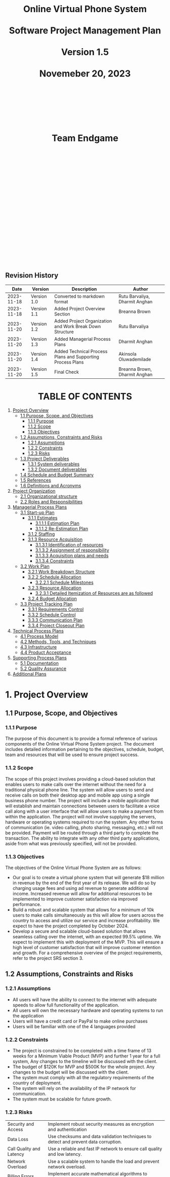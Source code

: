 <center><H1>
<br></br>
<br></br>
<br></br>
Online Virtual Phone System
<br></br>
Software Project Management Plan
<br></br>
Version 1.5
<br></br>
Novemeber 20, 2023
<br></br>
<br></br>
<br></br>
Team Endgame
<br></br>
<br></br>
<br></br>
<br></br>
<br></br>
<br></br>
</H1>
</center>

<div style="page-break-after: always;"></div>

## Revision History

| **Date** | **Version** | **Description** | **Author** |
| --- | --- | --- | --- |
| 2023-11-18 | Version 1.0 | Converted to markdown format | Rutu Barvaliya, Dharmit Anghan |
| 2023-11-18 | Version 1.1 | Added Project Overview Section | Breanna Brown |
| 2023-11-20 | Version 1.2 | Added Project Organization and Work Break Down Structure | Rutu Barvaliya |
| 2023-11-20 | Version 1.3 | Added Managerial Process Plans | Dharmit Anghan |
| 2023-11-20 | Version 1.4 | Added Technical Process Plans and Supporting Process Plans | Akinsola Oluwademilade |
| 2023-11-20 | Version 1.5 | Final Check | Breanna Brown, Dharmit Anghan |

<div style="page-break-after: always;"></div>

<center><H1>TABLE OF CONTENTS</H1></center>

1. [Project Overview](#1-project-overview)
    - [1.1 Purpose, Scope, and Objectives](#11-purpose-scope-and-objectives)
        - [1.1.1 Purpose](#111-purpose)
        - [1.1.2 Scope](#112-scope)
        - [1.1.3 Objectives](#113-objectives)
    - [1.2 Assumptions, Constraints and Risks](#12-assumptions-constraints-and-risks)
        - [1.2.1 Assumptions](#121-assumptions)
        - [1.2.2 Constraints](122-constraints)
        - [1.2.3 Risks](#123-risks)
    - [1.3 Project Deliverables](#13-project-deliverables)
        - [1.3.1 System deliverables](#131-system-deliverables)
        - [1.3.2 Document deliverables](#132-document-deliverables)
    - [1.4 Schedule and Budget Summary](#14-schedule-and-budget-summary)
    - [1.5 References](#15-references)
    - [1.6 Definitions and Acronyms](#16-definitions-and-acronyms)
2. [Project Organization](#2-project-organization)
    - [2.1 Organizational structure](#21-organizational-structure)
    - [2.2 Roles and Responsibilities](#22-roles-and-responsibilities)
3. [Managerial Process Plans](#3-managerial-process-plans)
    - [3.1 Start-up Plan](#31-start-up-plan)
        - [3.1.1 Estimates](#311-estimates)
            - [3.1.1.1 Estimation Plan](#3111-estimation-plan)
            - [3.1.1.2 Re-Estimation Plan](#3112-re-estimation-plan)           
        - [3.1.2 Staffing](#312-staffing)
        - [3.1.3 Resource Acquisition](#313-resource-acquisition)
            - [3.1.3.1 Identification of resources](#3131-identification-of-resources)
            - [3.1.3.2 Assignment of responsibility](#3132-assignment-of-responsibility)
            - [3.1.3.3 Acquisition plans and needs](#3133-acquisition-plans-and-needs)
            - [3.1.3.4 Constraints](#3134-constraints)
    - [3.2 Work Plan](#32-work-plan)
        - [3.2.1 Work Breakdown Structure](#321-work-breakdown-structure)
        - [3.2.2 Schedule Allocation](#322-schedule-allocation)
            - [3.2.2.1 Schedule Milestones](#3221-schedule-milestones)
        - [3.2.3 Resource Allocation](#323-resource-allocation)
            - [3.2.3.1 Detailed Itemization of Resources are as followed](#3231-detailed-itemization-of-resources-are-as-followed)
        - [3.2.4 Budget Allocation](#324-budget-allocation)
    - [3.3 Project Tracking Plan](#33-project-tracking-plan)
        - [3.3.1 Requirements Control](#331-requirements-control)
        - [3.3.2 Schedule Control](#332-schedule-control)
        - [3.3.3 Communication Plan](#333-communication-plan)
        - [3.3.4 Project Closeout Plan](#334-project-closeout-plan)
4. [Technical Process Plans](#4-technical-process-plans)
    - [4.1 Process Model](#41-process-model)
    - [4.2 Methods, Tools, and Techniques](#42-methods-tools-and-techniques)
    - [4.3 Infrastructure](#43-infrastructure)
    - [4.4 Product Acceptance](#44-product-acceptance)
5. [Supporting Process Plans](#5-supporting-process-plans)
    - [5.1 Documentation](#51-documentation)
    - [5.2 Quality Assurance](#52-quality-assurance)
6. [Additional Plans](#6-additional-plans)


<div style="page-break-after: always;"></div>

# 1. Project Overview

## 1.1 Purpose, Scope, and Objectives

### 1.1.1 Purpose
The purpose of this document is to provide a formal reference of various components of the Online Virtual Phone System project. The document includes detailed information pertaining to the objectives, schedule, budget, team and resources that will be used to ensure project success. 

### 1.1.2 Scope 
The scope of this project involves providing a cloud-based solution that enables users to make calls over the internet without the need for a traditional physical phone line. The system will allow users to send and receive calls on both their desktop app and mobile app using a single business phone number. The project will include a mobile application that will establish and maintain connections between users to facilitate a voice call along with a user interface that will allow users to make a payment from within the application. 
The project will not involve supplying the servers, hardware or operating systems required to run the system. Any other forms of communication (ie. video calling, photo sharing, messaging, etc.) will not be provided. Payment will be routed through a third party to complete the transaction. The ability to integrate with any other third party applications, aside from what was previously specified, will not be provided.

### 1.1.3 Objectives
The objectives of the Online Virtual Phone System are as follows:
- Our goal is to create a virtual phone system that will generate $18 million in revenue by the end of the first year of its release. We will do so by charging usage fees and using ad revenue to generate additional income. Increased revenue will allow for additional resources to be implemented to improve customer satisfaction via improved performance. 
- Build a robust and scalable system that allows for a minimum of 10k users to make calls simultaneously as this will allow for users across the country to access and utilize our service and increase profitability. We expect to have the project completed by October 2024. 
- Develop a secure and scalable cloud-based solution that allows seamless calling over the internet, with an expected 99.5% uptime. We expect to implement this with deployment of the MVP. This will ensure a high level of customer satisfaction that will improve customer retention and growth. 
For a comprehensive overview of the project requirements, refer to the project SRS section 3. 

## 1.2 Assumptions, Constraints and Risks

### 1.2.1 Assumptions
-   All users will have the ability to connect to the internet with adequate speeds to allow full functionality of the      application.
- All users will own the necessary hardware and operating systems to run the application
- Users will have a credit card or PayPal to make online purchases
- Users will be familiar with one of the 4 languages provided

### 1.2.2 Constraints
- The project is constrained to be completed with a time frame of 13 weeks for a Minimum Viable Product (MVP) and further 1 year for a full system, Any changes to the timeline will be discussed with the client.
- The budget of $120K for MVP and $500K for the whole project. Any changes to the budget will be discussed with the client.
- The system must comply with all the regulatory requirements of the country of deployment.
- The system will rely on the availability of the IP network for communication.
- The system must be scalable for future growth. 

### 1.2.3 Risks

|||
|----|----|
| Security and Access | Implement robust security measures as encryption and authentication |
| Data Loss | Use checksums and data validation techniques to detect and prevent data corruption. |
| Call Quality and Latency | Use a reliable and fast IP network to ensure call quality and low latency. |
| Network Overload | Use a scalable system to handle the load and prevent network overload. |
| Billing Errors | Implement accurate mathematical algorithms to calculate the bill and provide bill auditing.|

## 1.3 Project Deliverables

The following deliverables are expected to be completed and deployed by mid-January 2024. The client documentation and user manual will be available in digital format. The software will be available for download online and on all major app stores. 

### 1.3.1 System deliverables

A working system will be ready for deployment by mid January. The system will offer full functionality of the requirements specified. For a comprehensive list of the software requirements refer to the Software Requirements Specification. 
The software will be distributed on all major digital distribution platforms. 

### 1.3.2 Document deliverables 

There are two categories of documents, documents for client use and documents for administrative purposes. The documents intended for clients include client documentation and user manuals. The project and administrator documentation will be for company use. All of the previously mentioned documents will be completed by mid-December 2024. 
There are also the following documents that will be used by the team, including the Project Charter, SRS, Risk Assessment, Project Management Plan, WBS, Gantt and PERT diagrams. Most of which have been completed and are available on the team Github repository.

## 1.4 Schedule and Budget Summary

Below is a summary of the schedule and budget for the project.

| Project Milestone | Project Artifact | Due Date |
|----|----|----|
| Project Management | Charter, SRS, Risk Management | 09/27/2023 |
| Interface Design | Interface Prototype | 10/11/2023 |
|Frontend Development | System in progress |10/17/2023 |
|Backend Development| System in progress| 11/02/2023|
|Testing| System delivery| 12/13/2023|
|Project Deployment| Training modules| 01/10/2024|
|Project Closure| User and admin documentation, feedback| 01/15/2024|

## 1.5 References

Below is a list of documents and other sources of information referenced in this Plan:
- Project Charter for section 1.1 - 1.3
- SRS for section 1.6 
- Gantt.png for section 1.4*

    *For a comprehensive overview of the project schedule, refer to this document

## 1.6 Definitions and Acronyms

Below is a list of all terms and acronyms required to properly understand this Plan:

|Term | Definition, Acronym or Abbreviations|
| ---- | ---- |
|SRS |Software Requirement Specification|
|OS|Operating System|
|GUI|Graphical User Interface|
|MFA|Multi-Factor Authentication|
|OVPS|Online Virtual Phone System|
|CRM|Customer Relationship Management|
|VoIP|Voice over Internet Protocol|

# 2. Project Organization

## 2.1 Organizational structure

### 2.1.1 External structure
![Alt text](external.png)
1. Billing Department
    - Manages billing, invoicing, and payment processing for the virtual phone system.
    - Collaborates with the project team for billing system integration.
2. Third Parties
    - External service providers, suppliers, or consultants such as APIs provider for payment.
3. Government Telecommunication Authorities
    - Regulatory bodies or authorities overseeing compliance, licensing, and watching on  laws and regulations.
    - Ensures the project complies with legal and regulatory frameworks.

### 2.1.2 Internal structure
![Alt text](internal.png)
1. Project Manager
    - Oversees the entire project lifecycle and makes the decisions on the direction of the project.
    - Responsible for planning, execution, monitoring, and closing of the project.
    - Acts as a communicator between stakeholders and the development team.
2. Developers
    - Engineers, programmers, and designers responsible for creating the frontend and backend for the online virtual phone system.
    - Coding, designing interfaces, code review and implementing features.
3. Quality Assurance Team
    - Focuses on testing functionalities, identifying bugs, reporting back to developer teams and ensuring the software meets quality standards.
    - Works closely with developers to resolve issues.
4. System Managers
    - Manage the day- to-day operations of the online virtual phone system.
    - Handle configurations, user permissions, and system maintenance.
5. IT Administrators
    - Provides technical support, infrastructure maintenance, and resolves technical issues.
    - Collaborates with the development team for deployment and system integration.
6. End Users
    - The individuals or businesses utilizing the virtual phone system.
    - Provide feedback, use the system, and may need assistance or training.

## 2.2 Roles and Responsibilities

| Project Role | Project Responsibilities                                                                                                            |
|--------------------------|--------------------------------------------------------------------------------------------------------------------------------------|
| Project Sponsor          | - A project sponsor who acts as the project’s champion, providing direction, financial resources, and support to the team. In the context of this document, this person: <br> &nbsp;&nbsp;- Approves the request for funding <br> &nbsp;&nbsp;- Approves the project scope represented in this document <br> &nbsp;&nbsp;- Sets the priority of the project relative to other projects in their area of responsibility |
| Project Manager          | - A project manager is responsible for the day-to-day management of the project and has specific accountability for: <br> &nbsp;&nbsp;- Managing the project within the approved constraints of scope, quality, time, and cost <br> &nbsp;&nbsp;- Delivering the specified requirements, deliverables, and ensuring customer satisfaction <br> &nbsp;&nbsp;- Providing critical information to team members and stakeholders to keep the project on track |
| Developer                | - Responsibilities include day-to-day development and maintenance of the project, including coding and designing.                    |
| Quality Assurance Engineer| - Responsible for: <br> &nbsp;&nbsp;- Testing the Quality of the system <br> &nbsp;&nbsp;- Identifying bugs <br> &nbsp;&nbsp;- Ensuring delivery of a high-quality system that exceeds user expectations |
| System Managers          | - Responsibilities involve managing: <br> &nbsp;&nbsp;- Online Virtual Phone System software <br> &nbsp;&nbsp;- User accounts and their personal information <br> &nbsp;&nbsp;- User authentication and Troubleshooting |
| IT Administrator         | - Tasks include: <br> &nbsp;&nbsp;- Hardware maintenance <br> &nbsp;&nbsp;- Security Risk management <br> &nbsp;&nbsp;- Network Management <br> &nbsp;&nbsp;- Infrastructure Planning <br> &nbsp;&nbsp;- Developer Support <br> &nbsp;&nbsp;- User Support |
| Users                    | - Provide feedback on user experience and system functionalities.                                                                       |


# 3. Managerial Process Plans
## 3.1 Start-up Plan

### 3.1.1 Estimates

The SPMP details the necessary resources and materials for initiating the project. This includes plans for estimating, staffing, acquiring resources, and training.

### 3.1.1.1 Estimation Plan
The cost estimation for the project are provided as follows considering the client requirements and project deliverables.

|Category|Factors |Confidenct Level|Basis of Estimation|
|----------|----------|----------|----------|
|Estimated Cost| $500,000|High|Detailed cost estimation using a bottom-up approach. Cost breakdown includes development, testing, project management, and contingency.|
|Estimate Schedule|6 months|Mediun-High|Gantt chart-based scheduling, considering the complexity of tasks, dependencies, and historical data from similar projects.|
|Resource Requirements|5 members|Medium|Work breakdown structure (WBS) and resource allocation based on individual tasks and project requirements.|

A detailed breakdown of cost estimation is as: 
| Category            | Cost   | Basis of Estimation                                                 |
|---------------------|--------|------------------------------|
| Software and Tools  | 50,000 | Based on the project requirements and use-case as well as considering the software licensing cost |
| Hardware Costs      | 30,000 | Based on hardware requirements for the project |
| Training            | 20,000 | Based on time needed and complexity of Software  |
| Project Management  | 60,000 | Costs related to project management activities and any associated project management tools.|
| Testing             | 70,000 | Based on the intensity of quality assurance for the project          |
| UX/UI design        | 40,000 | Depending on the complexity of design and expertise required.        |
| Backend servers     | 90,000 | Depending on the infrastructure requirements and hosting costs.      |
| Development Costs   | 90,000 | Depending on the complexity of project requirements and work needed for a seamless product. |
| Administrative Costs| 30,000 | Costs related to administrative activities such as documentation, meetings, and training. |
| Contingency Reserve | 20,000 | 10% of the project budget    |
| **Total Cost**      | **500,000** |       |

### 3.1.1.2 Re-Estimation Plan

Project re-estimation plan with method and tools used for cost, schedule and resource estimation would be as follows:

| Category  | Method  | Tools  | Schedules for Re-evaluations      |
|----------|------------------|--------------------|----------------|
| Cost Re-Estimation | Bottom-up re-estimation| Cost Management Software | Triggered when significant milestones are achieved |
| Schedule Re-Estimation | PERT re-evaluation | Project Management Software | Monthly or when significant milestones are achieved or delayed |
| Resource Re-Estimation | WBS review and reallocation| Resource Management Tools   | Reviews during major project phases and project schedule  |


### 3.1.2 Staffing

1. The staff required to manage the project are as follows:

    - 1 Project Manager
    - 4 Developers
    - 1 Database Administrator
    - 2 UX/UI Designers
    - 2 System Managers
    - 1 IT Administrator
    - 1 Quality Assurance Engineer

2. Staff and Skill Levels required at each phase of the project are as follows: 

| Project Phase          | Personnel                   | Skill Level               |  Number of Employees Needed| 
|------------------------|-----------------------------|---------------------------|----------------------------|
| Project Initiation      | Project Manager            | Senior                    |1                           |
| Requirement and Planning| Project Manager            | Senior                    |1                           |
|                         | UX/UI Designers            | Intermediate              |1                           |
|                         | Developers                 | Senior                    |2                           |
|                         | Database Administrator     | Senior                    |1                           |
| Design                  | UX/UI Designers            | Intermediate              |1                           |
|                         |                            | Senior                    |1                           |
|                         | Developers                 | Intermediate              |1                           |
| Development             | Developers                 | Intermediate              |2                           |
|                         |                            | Senior                    |2                           |
|                         | Database Administrator     | Senior                    |1                           |
|                         | IT Administrator           | Intermediate              |1                           |
| Testing                 | Quality Assurance Engineer | Intermediate              |1                           |
|                         | Developers                 | Senior                    |1                           |
| Deployment              | Project Manager            | Senior                    |1                           |
|                         | System Managers            | Intermediate              |2                           |
|                         | IT Administrator           | Intermediate              |1                           |
| Project Closure         | Project Manager            | Senior                    |1                           |
|                         | UX/UI Designers            | Senior                    |1                           |
|                         | Developers                 | Senior                    |4                           |
|                         | Database Administrator     | Senior                    |1                           |
|                         | IT Administrator           | Intermediate              |1                           |
|                         | Quality Assurance Engineer | Intermediate              |1                           |
|                         | System Managers            | Intermediate              |2                           |

3. Duration of Personnel Assignment:

    - The project manager will be assigned to the project for the entire duration of the project.
    - The senior developers will be assigned to the project for the entire duration of the project.
    - The intermediate developers will be assigned to the project for the development phase of the project.
    - The intermediate UX/UI designers will be assigned to the project for the design phase of the project.
    - The senior UX/UI designers will be assigned to the project for the entire duration of the project.
    - The database administrator will be assigned to the project for the entire duration of the project.
    - The IT administrator will be assigned to the project at the beginning of the development phase of the project.
    - The quality assurance engineer will be assigned to the project at the beginning of the testing phase of the project.
    - The system managers will be assigned to the project for the entire duration of the project. 

4. Sources of Personnel:

    - The project manager will be transferred from within the organization.
    - The senior developers will be transferred from within the organization.
    - The senior UX/UI designers will be transferred from within the organization.
    - The intermediate developers will be hired on contract from outside the organization.
    - The intermediate UX/UI designers will be hired on contract from outside the organization.
    - The database administrator will be hired from outside the organization.
    - The IT administrator will be hired from outside the organization.
    - The quality assurance engineer will be hired on contract from outside the organization.
    - The system managers will be hired from outside the organization.        


### 3.1.3 Resource Acquisition
This resource acquisition plan aims to optimize efficiency, minimize risks, and ensure the availability of all essential resources throughout the OVPS project.

### 3.1.3.1 Identification of resources

The resource acquisition process for the OVPS project involves the following steps:

1. Identification of Resources:

    - Conduct a thorough analysis to identify all necessary resources, including personnel, equipment, hardware, software, licensing, compliance, and tools required for the project.

2. Cost Estimation:

    - Estimate the costs associated with each resource, considering licensing and compliance rates and project-specific requirements.

3. Contingency reserve resource:

    - Conducting a thorough analysis of potential identified risks through risk management plan.

### 3.1.3.2 Assignment of responsibility 

- Project Manager   : Overall responsibility for resource acquisition and timely risk evaluation for contingency reserves.
- Team Member       : Each Team Member is responsible for maintaining the acquired hardware and software resource as well as to make sure the required tools are available throughout the development process.
- HR Manager        : Personnel acquisition and compliance.
- IT Manager        : Oversight of software and hardware acquisition.

### 3.1.3.3 Acquisition plans and needs

- Equipment: Acquire hardware during the initial phase to facilitate development.
- Software: Acquire licenses and necessary software tools during the early stages of the project.

### 3.1.3.4 Constraints

- Budget limitations may impact the scale or timing of resource acquisition.


## 3.2 Work Plan
### 3.2.1 Work Breakdown Structure
| Id | Deliverables of the activity | Start Date | End Date | Acceptance criteria for the work activity products | Predecessor work activities | Successor work  activities |
|----------|----------|----------|----------|----------|----------|----------|
| 1 | Project Management | Sep 12, 2023 | Sep 27, 2023 | - Follow the given subpoints below. | N/A | N/A |
| 2 | &nbsp;&nbsp;&nbsp; Project Charter | Sep 15, 2023 | Sep 14, 2023 | - Approval and sign-off from key stakeholder.<br> - Clearly defined project objectives and scope. | N/A | Project Planning / SRS |
| 3 | &nbsp;&nbsp;&nbsp; SRS | Sep 15, 2023 | Sep 20, 2023 | - Detailed documentation of functional and non-functional requirements.<br> - Validation of requirements by project stakeholders. | Project Charter | Risk Assessment |
| 4 | &nbsp;&nbsp;&nbsp; Project Planning | Sep 15, 2023 | Sep 19, 2023 | - Completion of a detailed project plan with timelines and resource allocation. | Project Charter | Risk Assessment |
| 5 | &nbsp;&nbsp;&nbsp; Risk Assessment | Sep 21, 2023 | Sep 27, 2023 | - Risk assessment and mitigation strategies outlined.| Project Planning / SRS | UX / UI |
| 6 | Interface Prototype Design | Sep 28, 2023 | Oct 11, 2023 | - Follow the following subpoints.| N/A | N/A |
| 7 | &nbsp;&nbsp;&nbsp; UX/UI designs | Sep 28, 2023 | Oct 06, 2023 | - Approve developed prototypes and UX/UI desings. | Risk Assessment | Login Page/Account Management Page |
| 8 | Software (Frontend and Backend) | Oct 09, 2023 | Nov 01, 2023 | - Frontend and Backend meeting SRS specification. | N/A | N/A |
| 9 | &nbsp; Frontend | Oct 09, 2023 | Oct 17, 2023 | - Validation against SRS requirement. | N/A | N/A |
| 10 | &nbsp;&nbsp;&nbsp;&nbsp; Login Page | Oct 09, 2023 | Oct 09, 2023 | - Functional and tested login page.| UX/UI designs | Call Display Page/ Call History Page/ Contacts Page |
| 11 | &nbsp;&nbsp;&nbsp;&nbsp; Account Management Page | Oct 09, 2023 | Oct 10, 2023 | - Functional and tested account management page.  | UX/UI designs | Call Display Page/ Call History Page/ Contacts Page |
| 12 | &nbsp;&nbsp;&nbsp;&nbsp; Call Display Page | Oct 11, 2023 | Oct 12, 2023 | - Functional and tested call display page. | Login Page /Account Management Page | Payment Page |
| 13 | &nbsp;&nbsp;&nbsp;&nbsp; Call History Page | Oct 11, 2023 | Oct 11, 2023 | - Functional and tested call history page. | Login Page /Account Management Page | Payment Page |
| 14 | &nbsp;&nbsp;&nbsp;&nbsp; Contacts Page | Oct 11, 2023 | Oct 11, 2023 | - Functional and tested contacts page. | Login Page /Account Management Page | Payment Page |
| 15 | &nbsp;&nbsp;&nbsp;&nbsp; Payment Page | Oct 13, 2023 | Oct 17, 2023 | - Functional and tested payment page. | Call Display Page/Call History Page/ Contacts Page | Unit Testing |
| 16 | &nbsp; Backend | Sep 28, 2023 | Nov 01, 2023 | - Fully developed backend system aligned with SRS specifications. | N/A | N/A |
| 17 | &nbsp;&nbsp;&nbsp;&nbsp; Wireframe | Sep 28, 2023 | Oct 06, 2023 | - Stakeholder approvals. <br> - Alinged with UX/UI designs. | Risk Assessment | Authentication/User Account Management/Encryption and Security |
| 18 | &nbsp;&nbsp;&nbsp;&nbsp; Authentication | Oct 12, 2023 | Oct 13, 2023 | - Functional and tested authentication. | Wireframe | Call Processing |
| 19 | &nbsp;&nbsp;&nbsp;&nbsp; User Account Management | Oct 12, 2023 | Oct 17, 2023 | - Functional and tested user account management. | Wireframe | Call Processing |
| 20 | &nbsp;&nbsp;&nbsp;&nbsp; Call Processing Logic | Oct 18, 2023 | Oct 24, 2023 | - Functional and tested call processing logic. | User Account Management | Voice Call Encryption |
| 21 | &nbsp;&nbsp;&nbsp;&nbsp; Encryption and Security | Oct 12, 2023 | Oct 26, 2023 | - Functional and tested encryption and security. | Wireframe | Call Processing |
| 22 | &nbsp;&nbsp;&nbsp;&nbsp; Network and Connectivity Logic | Oct 27, 2023 | Nov 01, 2023 | - Functional and tested network and connectivity logic. | Voice Call Encryption | Unit Testing |
| 23 | Testing | Nov 02, 2023 | Dec 13, 2023 | - Thorough testing across all functionalities and features. <br> - Document the testing results. | Payment Page/ Network and Connectivity Logic | Documentation |
| 24 | &nbsp;&nbsp;&nbsp; Documentation | Dec 14, 2023 | Dec 29, 2023 | - Documentation as per project deliverables and outcomes. | Testing | Training |
| 25 | Training | Jan 01, 2023 | Jan 03, 2023 | - Feedback collection after training. <br> - Meterials prepared and delivered before hand to all trainees.  | Documentation | Deployment |
| 26 | Deployment | Jan 01, 2023 | Jan 10, 2023 | - Successful deployment of the system in the specified environment. | Training | Project Feedback |
| 27 | Project Feedback | Jan 11, 2023 | Jan 13, 2023 | - Feedback collection from users and stakeholders. <br> - Work on the feedback to improve the system if needed. | Deployment | Project Closure |
| 28 | Project Closure | Jan 13, 2023 | Jan 15, 2023 | - Completion of all project deliverables and activities. <br> - Formal closure documentation prepared and approved. | Project Feedback | N/A |

### 3.2.2 Schedule Allocation
1. Scheduling Relationships and Time-Sequencing Constraints:

    - The project work activities are scheduled based on Gantt chart and PERT chart. The Gantt chart is used to schedule the project activities and PERT chart is used to estimate the time required to complete each activity to illustrate concurrent activities and dependencies. 

2. Critical Path Identification:

    - The critical path in the schedule has been identified through PERT chart. This critical path outlines the minimum time required to complete the project. It is important to note that the critical path may change as the project progresses and changes are requested by the client.

3. Constraints on Scheduling:

    - Certain work activities may have scheduling constraints such as dependencies, resource availability, and budget limitations. These constraints are identified and addressed in the project schedule.

#### 3.2.2.1 Schedule Milestones:

1. Key schedule milestones have been identified to assess the progress of the project, they are as followed: 

    - The completion of the project charter
    - SRS
    - Project Planning
    - Risk Assessment
    - Interface Prototype Design
    - Software Development
    - Testing
    - Documentation
    - Training
    - Deployment
    - Project Closure

2. These milestones serve as a basis for project monitoring and control.


### 3.2.3 Resource Allocation

#### 3.2.3.1 Detailed Itemization of Resources are as followed:

Following are the resources required for the project:

1. Computing Resources:

    - High-performance workstations for developers and designers
    - Server infrastructure for backend development and testing
    - Network infrastructure for connectivity and testing
    - Storage infrastructure for data storage and backup
    - Cloud infrastructure for deployment and testing
    - Security infrastructure for encryption and security

2. Software Tools:
    - Integrated Development Environment (IDE) for coding
    - Graphic design tools for UX/UI design
    - Testing tools for quality assurance
    - Project management tools for project planning and tracking
    - Documentation tools for project documentation
    - Communication tools for team collaboration
    - Version control tools for code management
    - Deployment tools for system deployment
    - Security tools for encryption and security
    - Network tools for network and connectivity logic
    - Training tools for training and feedback collection


3. Special Testing and Simulation Facilities:
    - Dedicated testing environment to simulate real-world scenarios
    - Testing tools for performance and security testing
    - Testing tools for load testing
    - Testing tools for unit testing
    - Testing tools for integration testing
    - Testing tools for system testing
    - Testing tools for user acceptance testing

Resource allocation is dynamic and may be adjusted based on project requirements and constraints. Regular resource allocation reviews are conducted to ensure the availability of all necessary resources.

### 3.2.4 Budget Allocation

The budget for the project is estimated to be $500,000. The budget is allocated as follows:

1. Software and Tools: $50,000
    - Computing resources: $10,000
    - Software tools: $40,000
2. Hardware Costs: $30,000
    - Acquisition of hardware for development and testing: $30,000
3. Training: $20,000
    - Training programs and materials: $20,000

4. Project Management: $60,000
    - Project management tools and software: $30,000
    - Administrative support for project management: $30,000

5. Testing: $70,000
    - Special testing and simulation facilities: $50,000
    - Testing tools: $20,000
6. UX/UI design: $40,000
    - Graphic design tools: $40,000

7.  Backend Servers: $90,000
    - Acquisition and setup of backend server infrastructure: $90,000

8. Development Costs: $90,000
    - Development tools and software licenses: $70,000
    - Contingency reserve for development: $20,000

9. Administrative Costs: $30,000
    - Documentation : $20,000
    - Meetings : $5,000
    - Training : $5,000

10. Contingency Reserve: $20,000
    - Unforeseen expenses and risks: $20,000

## 3.3 Project Tracking Plan

### 3.3.1 Requirements Control

1. Requirements changes are reported and controlled through the following steps:
    - Identify the change request
    - Analyze the impact of the change request
    - Approve or reject the change request
    - Implement and Validate the change request
    - Update the requirements documentation

2. The impact of requirement changes is assessed based on the following factors:
    - Project Schedule
    - Project Budget
    - Project Scope
    - Project Quality
    - Project Resources
    - Project Risks
    - Project Stakeholders
    - Project Deliverables
    - Project Documentation
    - Project Training
    - Project Deployment
    - Project Closure 

### 3.3.2 Schedule Control
1. Schedule Control Process:
    - Regular schedule reviews are conducted to assess the progress of the project.
    - If the project is behind schedule, the project manager will identify the cause of the delay and take corrective actions.
    
2. Tools for Schedule Control:
    - Gantt chart
    - PERT chart
    - Project management software
    - Project management tools

3. Objective Criteria for Schedule Control:
    - Project milestones and deliverables will be assessed to determine if the project is on schedule.
    - The critical path will be assessed to determine if the project is on schedule.      

### 3.3.3 Communication Plan

1. Method and Tools for Communication:
    - Project Management Software for communication between the project manager and the development team.
    - Regular meetings will be conducted to discuss project progress and issues.
    - Microsoft Teams will be used for communication between the project team and stakeholders.
    - Regular Communication with the client to ensure the project is on track and meets the client’s requirements.

2. Frequency of Communication:
    - Daily communication between the project manager and the development team.
    - Weekly meetings to discuss project progress and issues.
    - Monthly meetings with the client to discuss project progress and issues.

### 3.3.4 Project Closeout Plan

1. Plans for Project Closeout:
    - Project closure documentation will be prepared and approved.
    - Project deliverables will be delivered to the client.
    - Project feedback will be collected from the client.
    - Project feedback will be used to improve the following:
        - Project management process
        - Development process
        - Testing process
        - Documentation process
        - Training process
        - Deployment process
        - Project closure process


# 4. Technical Process Plans

## 4.1 Process Model
For the Online Virtual Phone System project, we're implementing an iterative and incremental approach. Each development stage will represent a complete cycle, ensuring timely delivery of specific system functionalities. Flexibility is key; this structure allows for ongoing reassessment and adjustments by our team and clients alike.

Adopting the Team Software Process (TSP) model, tailored for our project, guides our team's software development effectively. We'll outline each project phase with set start and finish dates, and clear objectives, ensuring a focused and adaptable development process for the Online Virtual Phone System.

| Phase | Start and Finish Dates | Phase Goals |
| ----- | ----- | ----- |
Startup | 12/09/2023 - 27/09/2023| - Initial team formation and role assignment. <br> - Understanding project scope and requirements. <br> - Development of the project strategy.
Planning| 15/09/2023 - 27/09/2023| - Detailed planning of the software development process.<br> -Creation of essential documents like Project charter, SRS, SPMP. <br> - Resource allocation and risk assessment.
Development Phase 1| 28/09/2023 - 17/10/2023| - Development of core functionalities and features.<br> - Regular testing and feedback integration.<br> - Iterative improvement based on team and stakeholder feedback.
Development Phase 2| 17/10/2023 - 01/11/2023|- Continued development with additional features. <br> - Enhanced testing and quality assurance processes. <br> - Preparation of initial deployment.
Testing & Integration| 02/11/2023 - 03/01/2024|- Comprehensive testing of all functionalities. <br> - Integration of different software components.<br> - Documentation Bug fixing and optimization.
Deployment & Review| 03/01/2024 - 13/01/2024| - Deployment of the software in the target environment. <br> - Collection of feedback for future improvements.
Project closure| 13/01/2024 - 15/01/2024 | - Ensure all project components are finalized and meet requirements. <br> - Transition the system to the client with essential training. <br> - Conduct a brief project review and obtain final approvals.


## 4.2 Methods, Tools, and Techniques

Methods, Tools and Techniques for the Online Virtual Phone System project are as follows:

- Development Methodology: 
    - Employed Agile methodology for flexibility and iterative development.
    - Ensured an iterative process throughout the project lifecycle.
- Version Control:
    - Utilized GitHub for version control.
    - Enabled effective collaboration, code reviews, and management of changes.
    - Ensured all changes are tracked and documented.
    - Recorded system versions, updates, and modifications.
- Programming Language:
    - Chose Python for its readability and efficiency.
- Development Environment:
    - Utilized a variety of integrated development Environments (IDEs) with a preference for Visual Studio code due to its versatility and comprehensive support for Python.
- Quality Assurance:
    - Established a practice of peer reviews for coach submissions.
    - Ensured all contributions meet our defining coding standards and quality expectations before integration into the project.
- Documentation:
    - Designed to be comprehensive for developers and end-users.

This structured approach to development, paired with our choice of tools and rigorous quality practices, shows our commitment to delivering a high-quality product.

## 4.3 Infrastructure

The OVPS project will leverage existing infrastructure provided by the client. This includes the use of pre-existing servers and hardware capable of supporting the web-based application. The development team will utilize their own workstations and tools, including software development environments like Visual Studio Code, and will coordinate using version control systems such as GitHub for source code management. The project does not require the team to supply any additional server hardware or operating systems, and the product is designed to function within the client's current technical ecosystem. Any required payments as part of the product's functionality will be handled through a designated third-party service, and no integration with other third-party applications, outside of those specified, will be implemented.

## 4.4 Product Acceptance

For the Online Virtual Phone System project, client approval is essential at each phase, and they would also sign the acceptance documents. Post-phase completion, the client will perform an installation test and assess the system’s performance, which could potentially lead to changes to the system/project. The procedure for implementing these changes is detailed in Section 3.3.1.

# 5. Supporting Process Plans
## 5.1 Documentation
Plans for generating non-deliverable and deliverable project documentation will adhere to the following structure:
- List of Documents to be Prepared:
    - Project Charter
    - Software Requirements Specification (SRS)
    - Design specifications
    - Development and implementation plan
    - Quality assurance plan
    - User manuals
    - Test plans are reports
    - Release notes
    - Training materials
    - Maintenance and support guide 
- Controlling templates or standard for each document
    - IEEE standards for SRS and design specifications
    - Company- specific templates for implementation plan and QA plan
    - User manuals following the Microsoft manual of style
    - Test plans adhering to ISTQB standards
- who will prepare each document:
    - Project manager: project Charter, implementation plan
    - System analyst: SRS
    - Design team: design specifications
    - QA team: QA plan, test plans and reports
    - Technical writers: user manuals, release notes, training materials
    - Support team: maintenance and support guide
- who will review each document:
    - Project sponsor and senior leadership: project charter
    - Project manager and design team: SRS, design specifications
    - QA lead: QA plan, test plans and reports
    - End user and client representatives: user manuals, training materials
    - Item department: maintenance and support guide
- Due dates for review copies:
    - SRS and design specifications column two weeks before the end of the planning phase
    - QA plan and test plans: one week before testing phase
    - User manuals and training materials: 3 weeks before deployment
- Due dates for initial baseline versions:
    - Project Charter: at the end of the initiating phase
    - SRS and Design Specifications: at the end of the design phase
    - QA Plan: at the beginning of the execution phase
    - Test Plans and Reports: upon completion of each major testing cycle
    - User Manuals: with MVP release
    - Training Materials: 2 weeks before user training starts
- A distribution list for review copies and baseline
    - Project Sponsor and senior leadership: 2 copies each of all strategic documents
    - Project Manager: 3 copies each of all documents
    - Development and QA

## 5.2 Quality Assurance

The Quality assurance into (QA) plan for the online virtual phone system project encompasses a set of activities designed to ensure that the project adheres to its defined processes, standards, and requirements specified in the SRS, the project management plan, and support plans. This plan is part of a separate document, the online virtual phone system quality assurance plan, and will be maintained as such.

**Quality assurance procedures:**
- Analysis:  conduct static analysis of code and designs to identify potential quality issues early in the development lifecycle
- Inspection: regularly inspect project deliverables and work products for conformance to project standards and specifications.
- Review: formal reviews of project masters and deliverables, such as requirements reviews design reviews, and code reviews.
- Audits: periodic audits of project processes and products to ensure adherence to agreed-upon standards and practices.
- Assessment: assessments of project performance and product quality against defined metrics and criteria.

**Relationship Among Processes:**
- Quality assurance and verification and validation (V&V): QA activities will be conducted in tandem with V&V processes to ensure that all aspects of the project made the requirements and function correctly.
Review and audit column reviews to be part of the regular QA process while audit will be scheduled at key project milestones to ensure ongoing compliance with the project plan.
- Configuration management QA will work closely with configuration management and ensure that all changes to the project artifacts are tracked and reviewed for quality implications.
- System engineering QA processes we integrated with system engineering efforts to ensure that the system is developed according to the specified architectural and design standards.
- Assessments: continuous assessment of the QA processes themselves will be part of the plan ensuring that the QA activities are effective and improve over time.

The QA plan includes specific responsibilities for the QA team, such as monitoring adherence to the process, identifying any divisions from the quality standards, and recommending improvements. The plan will also detail the process for handling any quality issues identified, including the escalation process for critical quality problems.

# 6. Additional Plans